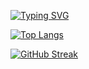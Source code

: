 [![Typing SVG](https://readme-typing-svg.herokuapp.com?font=Roboto+Slab&weight=500&size=35&pause=1000&color=5A30FFBB&center=true&random=false&width=435&height=70&lines=Hi%2C+I'm+depozit)](https://git.io/typing-svg)

[![Top Langs](https://github-readme-stats.vercel.app/api/top-langs/?username=depozitS&layout=compact&theme=tokyonight)](https://github.com/anuraghazra/github-readme-stats)

[![GitHub Streak](https://streak-stats.demolab.com?user=depozitS&theme=tokyonight-duo&date_format=j%20M%5B%20Y%5D)](https://git.io/streak-stats)


<!--
**depozitS/depozitS** is a ✨ _special_ ✨ repository because its `README.md` (this file) appears on your GitHub profile.

Here are some ideas to get you started:

- 🔭 I’m currently working on ...
- 🌱 I’m currently learning ...
- 👯 I’m looking to collaborate on ...
- 🤔 I’m looking for help with ...
- 💬 Ask me about ...
- 📫 How to reach me: ...
- 😄 Pronouns: ...
- ⚡ Fun fact: ...
-->
